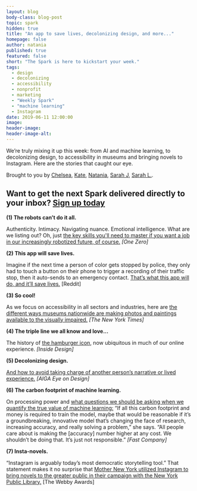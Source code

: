 ```yaml
---
layout: blog
body-class: blog-post
topic: spark
hidden: true
title: "An app to save lives, decolonizing design, and more..."
homepage: false
author: natania
published: true
featured: false
short: "The Spark is here to kickstart your week."
tags:
  - design
  - decolonizing
  - accessibility
  - nonprofit
  - marketing
  - "Weekly Spark"
  - "machine learning"
  - Instagram
date: 2019-06-11 12:00:00
image:
header-image:
header-image-alt:
---
```

We’re truly mixing it up this week: from AI and machine learning, to decolonizing design, to accessibility in museums and bringing novels to Instagram. Here are the stories that caught our eye.

Brought to you by [Chelsea](https://thinkshout.com/team/chelsea/), [Kate](https://thinkshout.com/team/kate/), [Natania](https://thinkshout.com/team/natania/), [Sarah J](https://thinkshout.com/team/sarahj/), [Sarah L.](https://thinkshout.com/team/sarah/).

## Want to get the next Spark delivered directly to your inbox? [**Sign up today**](http://eepurl.com/dFrmtn)

**(1) The robots can’t do it all.**

Authenticity. Intimacy. Navigating nuance. Emotional intelligence. What are we listing out? Oh, just [the key skills you'll need to master if you want a job in our increasingly robotized future, of course.](https://onezero.medium.com/why-my-job-is-safe-from-the-robots-b2013637368a) _[One Zero]_

**(2) This app will save lives.**

Imagine if the next time a person of color gets stopped by police, they only had to touch a button on their phone to trigger a recording of their traffic stop, then it auto-sends to an emergency contact. [That’s what this app will do, and it’ll save lives.](https://twitter.com/mondaymargiela/status/1134355937404235776) [Reddit]

**(3) So cool!**

As we focus on accessibility in all sectors and industries, here are [the different ways museums nationwide are making photos and paintings available to the visually impaired.](https://www.nytimes.com/aponline/2019/06/04/us/ap-us-art-for-the-blind.html)  _[The New York Times]_

**(4) The triple line we all know and love...**

The history of [the hamburger icon](https://www.invisionapp.com/inside-design/an-oral-history-of-the-hamburger-icon-from-the-people-who-were-there/), now ubiquitous in much of our online experience. _[Inside Design]_

**(5) Decolonizing design.**

[And how to avoid taking charge of another person’s narrative or lived experience.](https://eyeondesign.aiga.org/what-does-it-mean-to-decolonize-design/) _[AIGA Eye on Design]_

**(6) The carbon footprint of machine learning.**

On processing power and [what questions we should be asking when we quantify the true value of machine learning:](https://www.fastcompany.com/90360528/the-code-that-powers-our-lives-has-a-hidden-environmental-toll) “If all this carbon footprint and money is required to train the model, maybe that would be reasonable if it’s a groundbreaking, innovative model that’s changing the face of research, increasing accuracy, and really solving a problem,” she says. “All people care about is making the [accuracy] number higher at any cost. We shouldn’t be doing that. It’s just not responsible.”  _[Fast Company]_

**(7) Insta-novels.**

“Instagram is arguably today’s most democratic storytelling tool.” That statement makes it no surprise that [Mother New York utilized Instagram to bring novels to the greater public in their campaign with the New York Public Library.](https://www.webbyawards.com/news/webby-instagram-all-stars-insta-novels/?utm_source=newsletter&utm_medium=email&utm_campaign=webbyNL&utm_term=4june2019)  [The Webby Awards]
